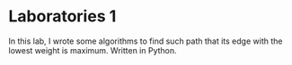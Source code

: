 # Laboratories 1
In this lab, I wrote some algorithms to find such path that its edge with the lowest weight is maximum. Written in Python.
